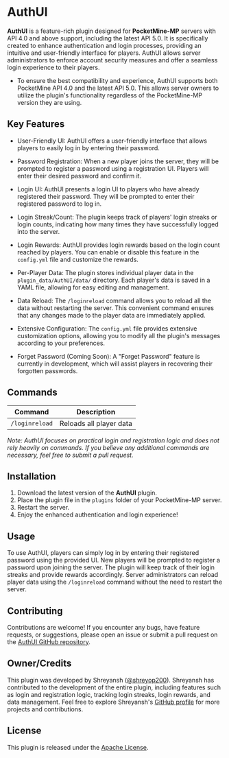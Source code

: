 # AuthUI


**AuthUI** is a feature-rich plugin designed for **PocketMine-MP** servers with API 4.0 and above support, including the latest API 5.0. It is specifically created to enhance authentication and login processes, providing an intuitive and user-friendly interface for players. AuthUI allows server administrators to enforce account security measures and offer a seamless login experience to their players. 
- To ensure the best compatibility and experience, AuthUI supports both PocketMine API 4.0 and the latest API 5.0. This allows server owners to utilize the plugin's functionality regardless of the PocketMine-MP version they are using. 

## Key Features

- User-Friendly UI: AuthUI offers a user-friendly interface that allows players to easily log in by entering their password.

- Password Registration: When a new player joins the server, they will be prompted to register a password using a registration UI. Players will enter their desired password and confirm it.

- Login UI: AuthUI presents a login UI to players who have already registered their password. They will be prompted to enter their registered password to log in.

- Login Streak/Count: The plugin keeps track of players' login streaks or login counts, indicating how many times they have successfully logged into the server.

- Login Rewards: AuthUI provides login rewards based on the login count reached by players. You can enable or disable this feature in the `config.yml` file and customize the rewards.

- Per-Player Data: The plugin stores individual player data in the `plugin_data/AuthUI/data/` directory. Each player's data is saved in a YAML file, allowing for easy editing and management.

- Data Reload: The `/loginreload` command allows you to reload all the data without restarting the server. This convenient command ensures that any changes made to the player data are immediately applied.

- Extensive Configuration: The `config.yml` file provides extensive customization options, allowing you to modify all the plugin's messages according to your preferences.

- Forget Password (Coming Soon): A "Forget Password" feature is currently in development, which will assist players in recovering their forgotten passwords.

## Commands

| Command               | Description                        |
|-----------------------|------------------------------------|
| `/loginreload`        | Reloads all player data             |

*Note: AuthUI focuses on practical login and registration logic and does not rely heavily on commands. If you believe any additional commands are necessary, feel free to submit a pull request.*

## Installation

1. Download the latest version of the **AuthUI** plugin.
2. Place the plugin file in the `plugins` folder of your PocketMine-MP server.
3. Restart the server.
4. Enjoy the enhanced authentication and login experience!

## Usage

To use AuthUI, players can simply log in by entering their registered password using the provided UI. New players will be prompted to register a password upon joining the server. The plugin will keep track of their login streaks and provide rewards accordingly. Server administrators can reload player data using the `/loginreload` command without the need to restart the server.

## Contributing

Contributions are welcome! If you encounter any bugs, have feature requests, or suggestions, please open an issue or submit a pull request on the [AuthUI GitHub repository](https://github.com/shreyop200/AuthUI).

## Owner/Credits

This plugin was developed by Shreyansh ([@shreyop200](https://github.com/shreyop200)). Shreyansh has contributed to the development of the entire plugin, including features such as login and registration logic, tracking login streaks, login rewards, and data management. Feel free to explore Shreyansh's [GitHub profile](https://github.com/shreyop200) for more projects and contributions.

## License

This plugin is released under the [Apache License](LICENSE).
